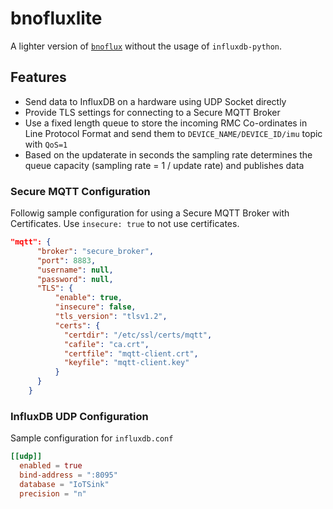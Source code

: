 # bnofluxlite

A lighter version of [`bnoflux`](https://github.com/iotfablab/bnoflux) without the usage of `influxdb-python`.

## Features

- Send data to InfluxDB on a hardware using UDP Socket directly
- Provide TLS settings for connecting to a Secure MQTT Broker
- Use a fixed length queue to store the incoming RMC Co-ordinates in Line Protocol Format and send them to `DEVICE_NAME/DEVICE_ID/imu` topic
  with `QoS=1`
- Based on the updaterate in seconds the sampling rate determines the queue capacity (sampling rate = 1 / update rate) and publishes data


### Secure MQTT Configuration

Followig sample configuration for using a Secure MQTT Broker with Certificates. Use `insecure: true` to not use certificates.

```json
"mqtt": {
      "broker": "secure_broker",
      "port": 8883,
      "username": null,
      "password": null,
      "TLS": {
          "enable": true,
          "insecure": false,
          "tls_version": "tlsv1.2",
          "certs": {
            "certdir": "/etc/ssl/certs/mqtt",
            "cafile": "ca.crt",
            "certfile": "mqtt-client.crt",
            "keyfile": "mqtt-client.key"
          }
      }
    }
```

### InfluxDB UDP Configuration

Sample configuration for `influxdb.conf`

```toml
[[udp]]
  enabled = true
  bind-address = ":8095"
  database = "IoTSink"
  precision = "n"
```